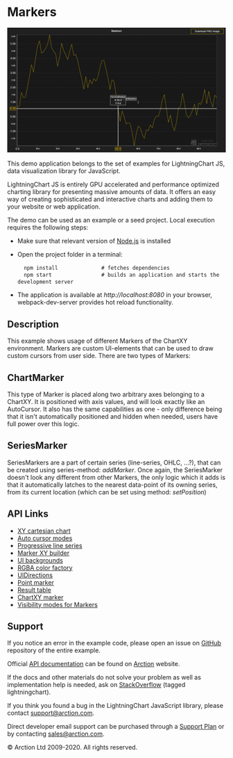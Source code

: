 # Markers

![Markers](markers.png)

This demo application belongs to the set of examples for LightningChart JS, data visualization library for JavaScript.

LightningChart JS is entirely GPU accelerated and performance optimized charting library for presenting massive amounts of data. It offers an easy way of creating sophisticated and interactive charts and adding them to your website or web application.

The demo can be used as an example or a seed project. Local execution requires the following steps:

- Make sure that relevant version of [Node.js](https://nodejs.org/en/download/) is installed
- Open the project folder in a terminal:

        npm install              # fetches dependencies
        npm start                # builds an application and starts the development server

- The application is available at *http://localhost:8080* in your browser, webpack-dev-server provides hot reload functionality.


## Description

This example shows usage of different Markers of the ChartXY environment.
Markers are custom UI-elements that can be used to draw custom cursors from user side. There are two types of Markers:

## ChartMarker

This type of Marker is placed along two arbitrary axes belonging to a ChartXY. It is positioned with axis values, and will look exactly like an AutoCursor. It also has the same capabilities as one - only difference being that it isn't automatically positioned and hidden when needed, users have full power over this logic.

## SeriesMarker

SeriesMarkers are a part of certain series (line-series, OHLC, ...?), that can be created using series-method: *addMarker*. Once again, the SeriesMarker doesn't look any different from other Markers, the only logic which it adds is that it automatically latches to the nearest data-point of its owning series, from its current location (which can be set using method: *setPosition*)


## API Links

* [XY cartesian chart]
* [Auto cursor modes]
* [Progressive line series]
* [Marker XY builder]
* [UI backgrounds]
* [RGBA color factory]
* [UIDirections]
* [Point marker]
* [Result table]
* [ChartXY marker]
* [Visibility modes for Markers]


## Support

If you notice an error in the example code, please open an issue on [GitHub][0] repository of the entire example.

Official [API documentation][1] can be found on [Arction][2] website.

If the docs and other materials do not solve your problem as well as implementation help is needed, ask on [StackOverflow][3] (tagged lightningchart).

If you think you found a bug in the LightningChart JavaScript library, please contact support@arction.com.

Direct developer email support can be purchased through a [Support Plan][4] or by contacting sales@arction.com.

[0]: https://github.com/Arction/
[1]: https://www.arction.com/lightningchart-js-api-documentation/
[2]: https://www.arction.com
[3]: https://stackoverflow.com/questions/tagged/lightningchart
[4]: https://www.arction.com/support-services/

© Arction Ltd 2009-2020. All rights reserved.


[XY cartesian chart]: https://www.arction.com/lightningchart-js-api-documentation/v2.1.0/classes/chartxy.html
[Auto cursor modes]: https://www.arction.com/lightningchart-js-api-documentation/v2.1.0/enums/autocursormodes.html
[Progressive line series]: https://www.arction.com/lightningchart-js-api-documentation/v2.1.0/classes/progressivelineseries.html
[Marker XY builder]: https://www.arction.com/lightningchart-js-api-documentation/v2.1.0/globals.html#markerbuilders
[UI backgrounds]: https://www.arction.com/lightningchart-js-api-documentation/v2.1.0/globals.html#uibackgrounds
[RGBA color factory]: https://www.arction.com/lightningchart-js-api-documentation/v2.1.0/globals.html#colorrgba
[UIDirections]: https://www.arction.com/lightningchart-js-api-documentation/v2.1.0/enums/uidirections.html
[Point marker]: https://www.arction.com/lightningchart-js-api-documentation/v2.1.0/interfaces/pointmarker.html
[Result table]: https://www.arction.com/lightningchart-js-api-documentation/v2.1.0/interfaces/resulttable.html
[ChartXY marker]: https://www.arction.com/lightningchart-js-api-documentation/v2.1.0/classes/chartmarkerxy.html
[Visibility modes for Markers]: https://www.arction.com/lightningchart-js-api-documentation/v2.1.0/enums/uivisibilitymodes.html

